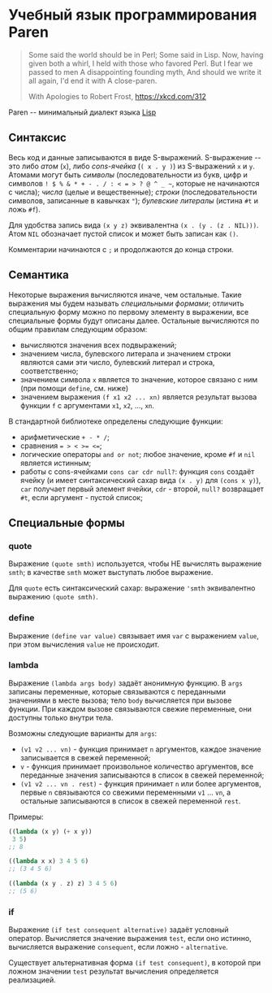 # Учебный язык программирования Paren

>    Some said the world should be in Perl;
>    Some said in Lisp.
>    Now, having given both a whirl,
>    I held with those who favored Perl.
>    But I fear we passed to men
>    A disappointing founding myth,
>    And should we write it all again,
>    I'd end it with
>    A close-paren.
>
> With Apologies to Robert Frost, https://xkcd.com/312

Paren -- минимальный диалект языка [Lisp](https://en.wikipedia.org/wiki/Lisp_(programming_language))

## Синтаксис

Весь код и данные записываются в виде S-выражений. S-выражение -- это либо *атом* (`x`), либо *cons-ячейка* (`( x . y )`) из S-выражений `x` и `y`. Атомами могут быть *символы* (последовательности из букв, цифр и символов `! $ % & * + - . / : < = > ? @ ^ _ ~`, которые не начинаются с числа); *числа* (целые и вещественные); *строки* (последовательности символов, записанные в кавычках `"`); *булевские литералы* (истина `#t` и ложь `#f`).

Для удобства запись вида `(x y z)` эквивалентна `(x . (y . (z . NIL)))`. Атом `NIL` обозначает пустой список и может быть записан как `()`.

Комментарии начинаются с `;` и продолжаются до конца строки.

## Семантика

Некоторые выражения вычисляются иначе, чем остальные. Такие выражения мы будем называть *специальными формами*; отличить специальную форму можно по первому элементу в выражении, все специальные формы будут описаны далее. Остальные вычисляются по общим правилам следующим образом:
- вычисляются значения всех подвыражений;
- значением числа, булевского литерала и значением строки являются сами эти число, булевский литерал и строка, соответственно;
- значением символа `x` является то значение, которое связано с ним (при помощи `define`, см. ниже)
- значением выражения `(f x1 x2 ... xn)` является результат вызова функции `f` с аргументами `x1`, `x2`, ..., `xn`.

В стандартной библиотеке определены следующие функции:
- арифметические `+ - * /`;
- сравнения `= > < >= <=`;
- логические операторы `and or not`; любое значение, кроме `#f` и `nil` является истинным;
- работы с cons-ячейками `cons car cdr null?`: функция `cons` создаёт ячейку (и имеет синтаксический сахар вида `(x . y)` для `(cons x y)`), `car` получает первый элемент ячейки, `cdr` - второй, `null?` возвращает `#t`, если аргумент - пустой список;

## Специальные формы

### quote

Выражение `(quote smth)` используется, чтобы НЕ вычислять выражение `smth`; в качестве `smth` может выступать любое выражение.

Для `quote` есть синтаксический сахар: выражение `'smth` эквивалентно выражению `(quote smth)`.

### define

Выражение `(define var value)` связывает имя `var` с выражением `value`, при этом вычисления `value` не происходит.

### lambda

Выражение `(lambda args body)` задаёт анонимную функцию. В `args` записаны переменные, которые связываются с переданными значениями в месте вызова; тело `body` вычисляется при вызове функции. При каждом вызове связываются свежие переменные, они доступны только внутри тела.

Возможны следующие варианты для `args`:
- `(v1 v2 ... vn)` - функция принимает `n` аргументов, каждое значение записывается в свежей переменной;
- `v` - функция принимает произвольное количество аргументов, все переданные значения записываются в список в свежей переменной;
- `(v1 v2 ... vn . rest)` - функция принимает `n` или более аргументов, первые `n` связываются со свежими переменными `v1` ... `vn`, а остальные записываются в список в свежей переменной `rest`.

Примеры:
```scheme
((lambda (x y) (+ x y))
 3 5)
;; 8

((lambda x x) 3 4 5 6)
;; (3 4 5 6)

((lambda (x y . z) z) 3 4 5 6)
;; (5 6)
```

### if

Выражение `(if test consequent alternative)` задаёт условный оператор. Вычисляется значение выражения `test`, если оно истинно, вычисляется выражение `consequent`, если ложно - `alternative`.

Существует альтернативная форма `(if test consequent)`, в которой при ложном значении `test` результат вычисления определяется реализацией.

